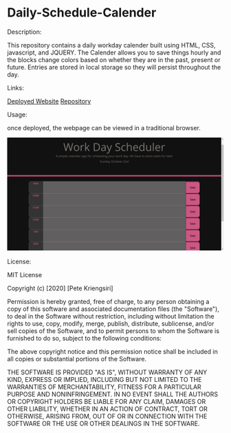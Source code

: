 # Daily-Schedule-Calender


Description:

This repository contains a daily workday calender built using HTML, CSS, javascript, and JQUERY. The Calender allows you to save things hourly and the blocks change colors based on whether they are in the past, present or future. Entries are stored in local storage so they will persist throughout the day.

Links:

[Deployed Website](https://thedanbrown.github.io/Daily-Schedule-Calender/)
[Repository](https://github.com/Thedanbrown/Daily-Schedule-Calender)

Usage:

once deployed, the webpage can be viewed in a traditional browser. 

![alt text](assets/images/work-day-scheduler.png)

License:

MIT License

Copyright (c) [2020] [Pete Kriengsiri]

Permission is hereby granted, free of charge, to any person obtaining a copy of this software and associated documentation files (the "Software"), to deal in the Software without restriction, including without limitation the rights to use, copy, modify, merge, publish, distribute, sublicense, and/or sell copies of the Software, and to permit persons to whom the Software is furnished to do so, subject to the following conditions:

The above copyright notice and this permission notice shall be included in all copies or substantial portions of the Software.

THE SOFTWARE IS PROVIDED "AS IS", WITHOUT WARRANTY OF ANY KIND, EXPRESS OR IMPLIED, INCLUDING BUT NOT LIMITED TO THE WARRANTIES OF MERCHANTABILITY, FITNESS FOR A PARTICULAR PURPOSE AND NONINFRINGEMENT. IN NO EVENT SHALL THE AUTHORS OR COPYRIGHT HOLDERS BE LIABLE FOR ANY CLAIM, DAMAGES OR OTHER LIABILITY, WHETHER IN AN ACTION OF CONTRACT, TORT OR OTHERWISE, ARISING FROM, OUT OF OR IN CONNECTION WITH THE SOFTWARE OR THE USE OR OTHER DEALINGS IN THE SOFTWARE.